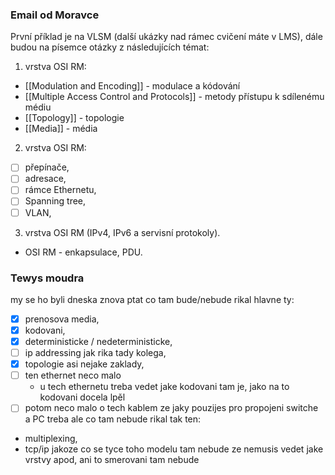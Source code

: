 ### Email od Moravce
První příklad je na VLSM (další ukázky nad rámec cvičení máte v LMS), 
dále budou na písemce otázky z následujících témat: 

1. vrstva OSI RM: 
- [[Modulation and Encoding]] - modulace a kódování
- [[Multiple Access Control and Protocols]] - metody přístupu k sdílenému médiu
- [[Topology]] - topologie
- [[Media]] - média

2. vrstva OSI RM: 
- [ ] přepínače, 
- [ ] adresace, 
- [ ] rámce Ethernetu, 
- [ ] Spanning tree, 
- [ ] VLAN, 

3. vrstva OSI RM (IPv4, IPv6 a servisní protokoly). 

- OSI RM - enkapsulace, PDU.

### Tewys moudra
my se ho byli dneska znova ptat co tam bude/nebude rikal hlavne ty:
- [x] prenosova media, 
- [x] kodovani, 
- [x] deterministicke / nedeterministicke, 
- [ ] ip addressing jak rika tady kolega, 
- [x] topologie asi nejake zaklady, 
- [ ] ten ethernet neco malo 
	- u tech ethernetu treba vedet jake kodovani tam je, jako na to kodovani docela lpěl
- [ ] potom neco malo o tech kablem ze jaky pouzijes pro propojeni switche a PC treba
ale co tam nebude rikal tak ten:
- multiplexing, 
- tcp/ip jakoze co se tyce toho modelu tam nebude ze nemusis vedet jake vrstvy apod, ani to smerovani tam nebude

